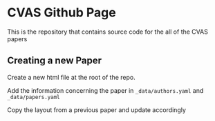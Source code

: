 # CVAS Github Page

This is the repository that contains source code for the all of the CVAS papers

## Creating a new Paper

Create a new html file at the root of the repo.

Add the information concerning the paper in `_data/authors.yaml` and `_data/papers.yaml`

Copy the layout from a previous paper and update accordingly
